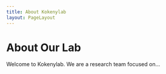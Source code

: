 ```yaml
---
title: About Kokenylab
layout: PageLayout
---
```


# About Our Lab

Welcome to Kokenylab. We are a research team focused on...
